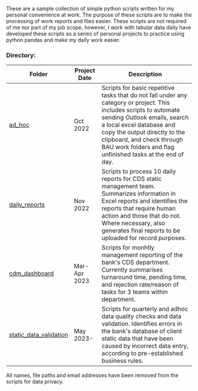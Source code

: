 These are a sample collection of simple python scripts written for my personal convenience at work. The purpose of these scripts are to make the processing of work reports and files easier. These scripts are not required of me nor part of my job scope, however, I work with tabular data daily have developed these scripts as a series of personal projects to practice using python pandas and make my daily work easier. 

### Directory:
|Folder|Project Date|Description|
|---|---|---|
|[ad_hoc](https://github.com/kuehbiko/bjb_work/tree/main/ad_hoc)|Oct 2022|Scripts for basic repetitive tasks that do not fall under any category or project. This includes scripts to automate sending Outlook emails, search a local excel database and copy the output directly to the clipboard, and check through BAU work folders and flag unfinished tasks at the end of day.|
|[daily_reports](https://github.com/kuehbiko/bjb_work/tree/main/daily_reports)|Nov 2022|Scripts to process 10 daily reports for CDS static management team. Summarizes information in Excel reports and identifies the reports that require human action and those that do not. Where necessary, also generates final reports to be uploaded for record purposes.|
|[cdm_dashboard](https://github.com/kuehbiko/bjb_work/tree/main/cdm-dashboard)|Mar-Apr 2023|Scripts for monhtly management reporting of the bank's CDS department. Currently summarises turnaround time, pending time, and rejection rate/reason of tasks for 3 teams within department.|
|[static_data_validation](https://github.com/kuehbiko/bjb_work/tree/main/static_data_validation)|May 2023-|Scripts for quarterly and adhoc data quality checks and data validation. Identifies errors in the bank's database of client static data that have been caused by incorrect data entry, according to pre-established business rules.|

All names, file paths and email addresses have been removed from the scripts for data privacy.
